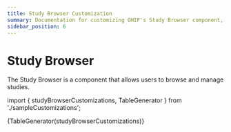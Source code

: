 ```yaml
---
title: Study Browser Customization
summary: Documentation for customizing OHIF's Study Browser component, including configuration options for thumbnails, sorting functions, and display formats to enhance study navigation and selection workflows.
sidebar_position: 6
---
```


# Study Browser

The Study Browser is a component that allows users to browse and manage studies.

import { studyBrowserCustomizations, TableGenerator } from './sampleCustomizations';

{TableGenerator(studyBrowserCustomizations)}

